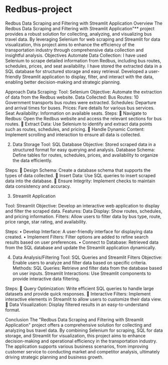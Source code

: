 # Redbus-project
Redbus Data Scraping and Filtering with Streamlit Application
Overview
The Redbus Data Scraping and Filtering with Streamlit Application"** project provides a robust solution for collecting, analyzing, and visualizing bus travel data. By leveraging Selenium for web scraping and Streamlit for data visualization, this project aims to enhance the efficiency of the transportation industry through comprehensive data collection and insightful analysis. 
Objectives
Automate Data Collection: I have used Selenium to scrape detailed information from Redbus, including bus routes, schedules, prices, and seat availability. I have stored the extracted data in a SQL database for structured storage and easy retrieval. Developed a user-friendly Streamlit application to display, filter, and interact with the data, enabling better decision-making and strategic planning.

Approach
Data Scraping: 
Tool: Selenium
Objective: Automate the extraction of data from the Redbus website.
Data Collected: 
  Bus Routes: 10 Government transports bus routes were extracted.
  Schedules: Departure and arrival times for buses.
  Prices: Fare details for various bus services.
  Seat Availability: Information on available seats.
Steps:
	Navigate to Redbus: Open the Redbus website and access the relevant sections for bus routes.
	Extract Data: Use Selenium to identify and extract data points such as routes, schedules, and pricing.
	Handle Dynamic Content: Implement scrolling and interaction to ensure all data is collected.

2. Data Storage
Tool: SQL Database
Objective: Stored scraped data in a structured format for easy querying and analysis.
Database Schema: Define tables for routes, schedules, prices, and availability to organize the data efficiently.

Steps:
	Design Schema: Create a database schema that supports the types of data collected.
	Insert Data: Use SQL queries to insert scraped data into the database.
	Ensure Integrity: Implement checks to maintain data consistency and accuracy.

3. Streamlit Application

Tool: Streamlit
Objective: Develop an interactive web application to display and filter the scraped data.
Features:
  Data Display: Show routes, schedules, and pricing information.
  Filters: Allow users to filter data by bus type, route, price range, star rating, and availability.

Steps:
•	Develop Interface: A user-friendly interface for displaying data created.
•	Implement Filters: Filter options are added to refine search results based on user preferences.
•	Connect to Database: Retrieved data from the SQL database and update the Streamlit application dynamically.

4. Data Analysis/Filtering
Tool: SQL Queries and Streamlit Filters
Objective: Enable users to analyze and filter data based on specific criteria.
Methods:
  SQL Queries: Retrieve and filter data from the database based on user inputs.
  Streamlit Interactions: Use Streamlit components to provide interactive data filtering.

Steps:
	Query Optimization: Write efficient SQL queries to handle large datasets and provide quick responses.
	Interactive Filters: Implement interactive elements in Streamlit to allow users to customize their data view.
	Data Visualization: Display filtered results in an easy-to-understand format.

Conclusion
The "Redbus Data Scraping and Filtering with Streamlit Application" project offers a comprehensive solution for collecting and analyzing bus travel data. By combining Selenium for scraping, SQL for data storage, and Streamlit for visualization, this project aims to enhance decision-making and operational efficiency in the transportation industry. The application supports various business scenarios, from improving customer service to conducting market and competitor analysis, ultimately driving strategic planning and business growth.
